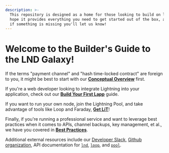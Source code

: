 ```yaml
---
description: >-
  This repository is designed as a home for those looking to build on lnd. We
  hope it provides everything you need to get started out of the box, and that
  if something is missing you'll let us know!
---
```


# Welcome to the Builder's Guide to the LND Galaxy!

If the terms "payment channel" and "hash time-locked contract" are foreign to you, it might be best to start with our [**Conceptual Overview**](conceptual-overview/introduction.md) first.

If you're a web developer looking to integrate Lightning into your application, check out our [**Build Your First Lapp**](build-a-lapp/overview.md) guide.

If you want to run your own node, join the Lightning Pool, and take advantage of tools like Loop and Faraday, [**Get LiT**](intermediate-get-lit/untitled.md)!

Finally, if you're running a professional service and want to leverage best practices when it comes to APIs, channel backups, key management, et al., we have you covered in [**Best Practices**](advanced-best-practices/overview.md).

Additional external resources include our [Developer Slack](https://lightning.engineering/slack.html), [Github organization](https://github.com/lightninglabs), API documentation for [`lnd`](https://api.lightning.community/), [`loop`](https://lightning.engineering/loopapi/), and [`pool`](https://lightning.engineering/poolapi/).  


